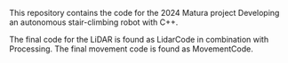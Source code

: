 This repository contains the code for the 2024 Matura project Developing an autonomous
stair-climbing robot with C++.

The final code for the LiDAR is found as LidarCode in combination with Processing.
The final movement code is found as MovementCode.

